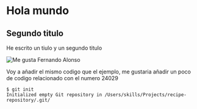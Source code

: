 # Hola mundo
## Segundo titulo

He escrito un tiulo y un segundo titulo

![Me gusta Fernando Alonso](https://e00-marca.uecdn.es/imagenes/2015/11/14/motor/formula1/gp-brasil/1447517965_extras_noticia_foton_7_2.jpg)


Voy a añadir el mismo codigo que el ejemplo, me gustaria añadir un poco de codigo relacionado con el numero 24029

```
$ git init
Initialized empty Git repository in /Users/skills/Projects/recipe-repository/.git/
```

